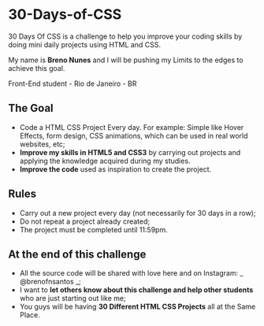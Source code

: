 # 30-Days-of-CSS
30 Days Of CSS is a challenge to help you improve your coding skills by doing mini daily projects using HTML and CSS.

My name is **Breno Nunes** and I will be pushing my Limits to the edges to achieve this goal.

Front-End student <Rocketseat> - Rio de Janeiro - BR

  
  ## The Goal
  * Code a HTML CSS Project Every day. For example: Simple like Hover Effects, form design, CSS animations, which can be used in real world websites, etc;
  * **Improve my skills in HTML5 and CSS3** by carrying out projects and applying the knowledge acquired during my studies.
  * **Improve the code** used as inspiration to create the project.
  
  ## Rules
  
  * Carry out a new project every day (not necessarily for 30 days in a row);
  * Do not repeat a project already created;
  * The project must be completed until 11:59pm.
  
  ## At the end of this challenge
  
  * All the source code will be shared with love here and on Instagram: _ @brenofnsantos _;
  * I want to **let others know about this challenge and help other students** who are just starting out like me;
  * You guys will be having **30 Different HTML CSS Projects** all at the Same Place.
